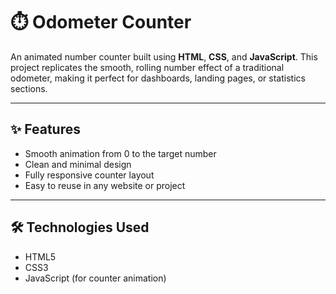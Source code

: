 # ⏱️ Odometer Counter

An animated number counter built using **HTML**, **CSS**, and **JavaScript**. This project replicates the smooth, rolling number effect of a traditional odometer, making it perfect for dashboards, landing pages, or statistics sections.

---

## ✨ Features

- Smooth animation from 0 to the target number
- Clean and minimal design
- Fully responsive counter layout
- Easy to reuse in any website or project

---

## 🛠️ Technologies Used

- HTML5
- CSS3
- JavaScript (for counter animation)

